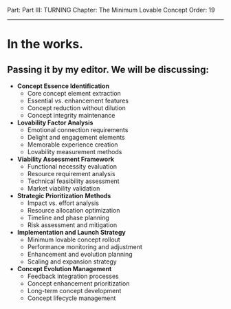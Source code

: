 Part: Part III: TURNING
Chapter: The Minimum Lovable Concept
Order: 19

---

# In the works.

## Passing it by my editor. We will be discussing:

- **Concept Essence Identification**
  - Core concept element extraction
  - Essential vs. enhancement features
  - Concept reduction without dilution
  - Concept integrity maintenance
- **Lovability Factor Analysis**
  - Emotional connection requirements
  - Delight and engagement elements
  - Memorable experience creation
  - Lovability measurement methods
- **Viability Assessment Framework**
  - Functional necessity evaluation
  - Resource requirement analysis
  - Technical feasibility assessment
  - Market viability validation
- **Strategic Prioritization Methods**
  - Impact vs. effort analysis
  - Resource allocation optimization
  - Timeline and phase planning
  - Risk assessment and mitigation
- **Implementation and Launch Strategy**
  - Minimum lovable concept rollout
  - Performance monitoring and adjustment
  - Enhancement and evolution planning
  - Scaling and expansion strategy
- **Concept Evolution Management**
  - Feedback integration processes
  - Concept enhancement prioritization
  - Long-term concept development
  - Concept lifecycle management

<div style="height: 120px;"></div>
